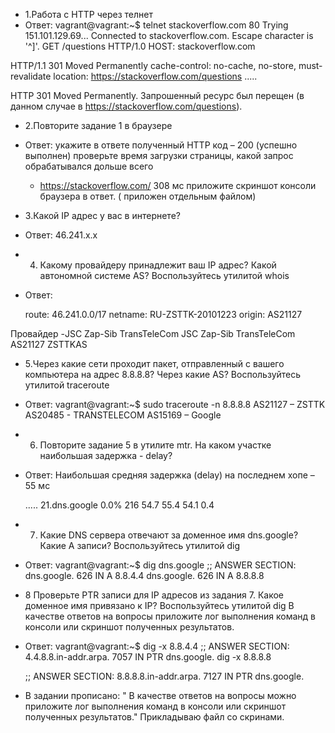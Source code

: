 * 1.Работа c HTTP через телнет
* Ответ: vagrant@vagrant:~$ telnet stackoverflow.com 80
 Trying 151.101.129.69...
 Connected to stackoverflow.com.
 Escape character is '^]'.
 GET /questions HTTP/1.0
 HOST: stackoverflow.com

 HTTP/1.1 301 Moved Permanently
 cache-control: no-cache, no-store, must-revalidate
location: https://stackoverflow.com/questions
.....

 HTTP 301 Moved Permanently. Запрошенный ресурс был перещен (в данном случае в https://stackoverflow.com/questions).

* 2.Повторите задание 1 в браузере
* Ответ: укажите в ответе полученный HTTP код – 200 (успешно выполнен)
         проверьте время загрузки страницы, какой запрос обрабатывался дольше всего 
	 - https://stackoverflow.com/ 308 мс
	 приложите скриншот консоли браузера в ответ. ( приложен отдельным файлом)

* 3.Какой IP адрес у вас в интернете?
* Ответ: 46.241.x.x

* 4. Какому провайдеру принадлежит ваш IP адрес? Какой автономной системе AS? Воспользуйтесь утилитой whois

* Ответ:

   route:          46.241.0.0/17
   netname:        RU-ZSTTK-20101223
   origin:         AS21127

 Провайдер -JSC Zap-Sib TransTeleCom JSC Zap-Sib TransTeleCom AS21127 ZSTTKAS

* 5.Через какие сети проходит пакет, отправленный с вашего компьютера на адрес 8.8.8.8? Через какие AS? Воспользуйтесь утилитой traceroute

* Ответ: vagrant@vagrant:~$ sudo traceroute -n 8.8.8.8
     AS21127 – ZSTTK
     AS20485 - TRANSTELECOM
     AS15169 – Google

* 6. Повторите задание 5 в утилите mtr. На каком участке наибольшая задержка - delay?
* Ответ:  Наибольшая средняя задержка (delay) на последнем хопе – 55 мс
   
   .....
   21.dns.google         0.0%   216   54.7   55.4  54.1   0.4


* 7. Какие DNS сервера отвечают за доменное имя dns.google? Какие A записи? Воспользуйтесь утилитой dig

* Ответ: vagrant@vagrant:~$ dig dns.google
      ;; ANSWER SECTION:
   dns.google.          626     IN      A       8.8.4.4
  dns.google.          626     IN      A       8.8.8.8


* 8 Проверьте PTR записи для IP адресов из задания 7. Какое доменное имя привязано к IP? Воспользуйтесь утилитой dig
 В качестве ответов на вопросы приложите лог выполнения команд в консоли или скриншот полученных результатов.

* Ответ: vagrant@vagrant:~$ dig -x 8.8.4.4
   ;; ANSWER SECTION:
   4.4.8.8.in-addr.arpa.       7057    IN      PTR     dns.google.
   dig -x 8.8.8.8

   ;; ANSWER SECTION:
   8.8.8.8.in-addr.arpa.       7127    IN      PTR     dns.google.


* В задании прописано: " В качестве ответов на вопросы можно приложите лог выполнения команд в консоли или скриншот полученных результатов." Прикладываю файл со скринами.


